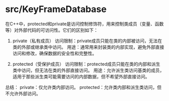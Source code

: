 # src/KeyFrameDatabase

在C++中，protected和private是访问控制修饰符，用来控制类成员（变量、函数等）对外部代码的可访问性。它们的区别如下：

1. private（私有成员）
访问限制：private成员只能在类的内部被访问，无法在类的外部或继承类中访问。
用途：通常用来封装类的内部实现，避免外部直接访问和修改，确保数据的安全性和完整性。

2. protected（受保护成员）
访问限制：protected成员只能在类的内部和派生类中访问，但无法在类的外部直接访问。
用途：允许派生类访问基类的成员，适用于那些派生类可能需要访问的内部数据，但不希望外部直接访问。

总结：
private：仅允许类内部访问。
protected：允许类内部和派生类访问，但不允许外部访问。
